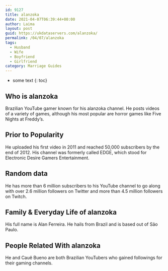 ```yaml
---
id: 9127
title: alanzoka
date: 2021-04-07T06:39:44+00:00
author: Laima
layout: post
guid: https://ukdataservers.com/alanzoka/
permalink: /04/07/alanzoka
tags:
  - Husband
  - Wife
  - Boyfriend
  - Girlfriend
category: Marriage Guides
---
```


* some text
{: toc}


## Who is alanzoka
                  
                  
                  
Brazilian YouTube gamer known for his alanzoka channel. He posts videos of a variety of games, although his most popular are horror games like Five Nights at Freddy&#8217;s.
                  
              
            
              
            
                
                
                
## Prior to Popularity
                  
                  
                  
He uploaded his first video in 2011 and reached 50,000 subscribers by the end of 2012. His channel was formerly called EDGE, which stood for Electronic Desire Gamers Entertainment. 
                  
              
            
              
            
                
                
                
## Random data
                  
                  
                  
He has more than 6 million subscribers to his YouTube channel to go along with over 2.6 million followers on Twitter and more than 4.5 million followers on Twitch. 
                  
              
            
              
            
                
                
                
## Family & Everyday Life of alanzoka
                  
                  
                  
His full name is Alan Ferreira. He hails from Brazil and is based out of São Paulo.
                  
              
            
              
            
                
                
                
## People Related With alanzoka
                  
                  
                  
He and Cauê Bueno are both Brazilian YouTubers who gained followings for their gaming channels.
                  
              
            
              
            
                
              
            
              
              
            
            
              
            
          
          
          